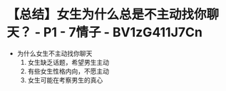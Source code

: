 # 【总结】女生为什么总是不主动找你聊天？ - P1 - 7情子 - BV1zG411J7Cn

-   为什么女生不主动找你聊天
    1.  女生缺乏话题，希望男生主动
    2.  有些女生性格内向，不愿主动
    3.  女生可能在考察男生的真心